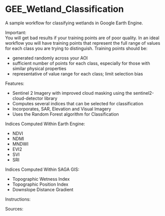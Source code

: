 # GEE_Wetland_Classification
A sample workflow for classifying wetlands in Google Earth Engine.

Important: <br />
You will get bad results if your training points are of poor quality. 
In an ideal workflow you will have training points that represent the full range of values for each class you are trying to distinguish.
Training points should be:
- generated randomly across your AOI
- sufficient number of points for each class, especially for those with similar physical properties
- representative of value range for each class; limit selection bias

Features:
- Sentinel 2 Imagery with improved cloud masking using the sentinel2-cloud-detector library
- Computes several indices that can be selected for classification
- Incorporates, SAR, Elevation and Visual Imagery
- Uses the Random Forest algorithm for Classification

Indices Computed Within Earth Engine:
- NDVI
- NDMI
- MNDWI
- EVI2
- SVI
- SRI

Indices Computed Within SAGA GIS:
- Topographic Wetness Index
- Topographic Position Index
- Downslope Distance Gradient

Instructions:

Sources:
